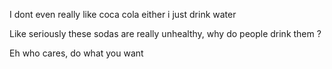 I dont even really like coca cola either i just drink water

Like seriously these sodas are really unhealthy, why do people drink them ? 

Eh who cares, do what you want 
